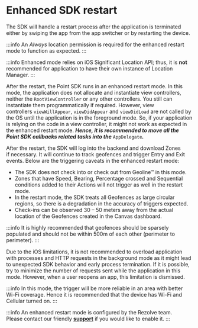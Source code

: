 Enhanced SDK restart
===================================

The SDK will handle a restart process after the application is terminated either by swiping the app from the app switcher or by restarting the device.


:::info
An _Always_ location permission is required for the enhanced restart mode to function as expected.
:::


:::info
Enhanced mode relies on iOS Significant Location API; thus, it is **not** recommended for application to have their own instance of Location Manager.
:::

After the restart, the Point SDK runs in an enhanced restart mode. In this mode, the application does not allocate and instantiate view controllers, neither the `RootViewController` or any other controllers. You still can instantiate them programmatically if required. However, view controllers `viewWillAppear`, `viewDidAppear` and `viewDidLoad` are not called by the OS until the application is in the foreground mode. So, if your application is relying on the code in a view controller, it might not work as expected in the enhanced restart mode. _**Hence, it is recommended to move all the Point SDK callbacks related tasks into the**_ `AppDelegate`_**.**_

After the restart, the SDK will log into the backend and download Zones if necessary. It will continue to track geofences and trigger Entry and Exit events. Below are the triggering caveats in the enhanced restart mode:

*   The SDK does not check into or check out from Geoline™ in this mode.
*   Zones that have Speed, Bearing, Percentage crossed and Sequential conditions added to their Actions will not trigger as well in the restart mode.
*   In the restart mode, the SDK treats all Geofences as large circular regions, so there is a degradation in the accuracy of triggers expected.
*   Check-ins can be observed 30 – 50 meters away from the actual location of the Geofences created in the Canvas dashboard.


:::info
It is highly recommended that geofences should be sparsely populated and should not be within 500m of each other (perimeter to perimeter).
:::

Due to the iOS limitations, it is not recommended to overload application with processes and HTTP requests in the background mode as it might lead to unexpected SDK behavior and early process termination. If it is possible, try to minimize the number of requests sent while the application in this mode. However, when a user reopens an app, this limitation is dismissed.


:::info
In this mode, the trigger will be more reliable in an area with better Wi-Fi coverage. Hence it is recommended that the device has Wi-Fi and Cellular turned on.
:::


:::info
An enhanced restart mode is configured by the Rezolve team. Please contact our friendly [**support**](mailto:help@bluedot.io) if you would like to enable it.
:::